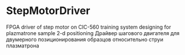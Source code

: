 # StepMotorDriver
FPGA driver of step motor on CIC-560 training system designing for plazmatrone sample 2-d positioning
Драйвер шагового двигателя для двумерного позиционирования образцов относительно струи плазматрона
